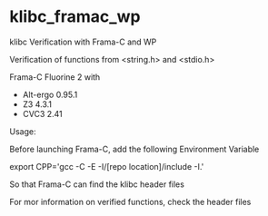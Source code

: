 klibc_framac_wp
===============

klibc Verification with Frama-C and WP

Verification of functions from <string.h> and <stdio.h>

Frama-C Fluorine 2 with
- Alt-ergo 0.95.1
- Z3 4.3.1
- CVC3 2.41

Usage:

Before launching Frama-C, add the following Environment Variable

  export CPP='gcc -C -E -I/[repo location]/include -I.'

So that Frama-C can find the klibc header files

For mor information on verified functions, check the header files
